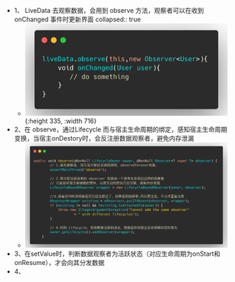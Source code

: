 - 1、 LiveData 去观察数据，会用到 observe 方法，观察者可以在收到 onChanged 事件时更新界面
  collapsed:: true
	- ![image.png](../assets/image_1684422443140_0.png){:height 335, :width 716}
- 2、在 observe，通过Lifecycle 而与宿主生命周期的绑定，感知宿主生命周期变换，当宿主onDestory时，会反注册数据观察者，避免内存泄漏
	- ![image.png](../assets/image_1684422462736_0.png)
- 3、在setValue时，判断数据观察者为活跃状态（对应生命周期为onStart和onResume），才会向其分发数据
- 4、